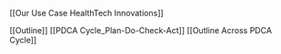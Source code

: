 [[Our Use Case HealthTech Innovations]]

[[Outline]]
[[PDCA Cycle_Plan-Do-Check-Act]]
[[Outline Across PDCA Cycle]]
